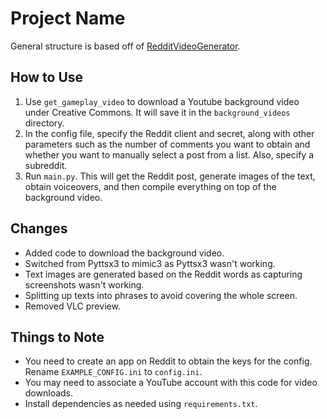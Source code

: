 # Project Name

General structure is based off of [RedditVideoGenerator](https://github.com/Shifty-The-Dev/RedditVideoGenerator).

## How to Use

1. Use `get_gameplay_video` to download a Youtube background video under Creative Commons. It will save it in the `background_videos` directory.
2. In the config file, specify the Reddit client and secret, along with other parameters such as the number of comments you want to obtain and whether you want to manually select a post from a list. Also, specify a subreddit.
3. Run `main.py`. This will get the Reddit post, generate images of the text, obtain voiceovers, and then compile everything on top of the background video.

## Changes

- Added code to download the background video.
- Switched from Pyttsx3 to mimic3 as Pyttsx3 wasn't working.
- Text images are generated based on the Reddit words as capturing screenshots wasn't working.
- Splitting up texts into phrases to avoid covering the whole screen.
- Removed VLC preview.

## Things to Note

- You need to create an app on Reddit to obtain the keys for the config. Rename `EXAMPLE_CONFIG.ini` to `config.ini`.
- You may need to associate a YouTube account with this code for video downloads.
- Install dependencies as needed using `requirements.txt`.
